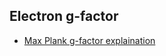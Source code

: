 ## Electron g-factor
- [Max Plank g-factor explaination](https://www.mpi-hd.mpg.de/blaum/gfactor/silicon/index.en.html)
